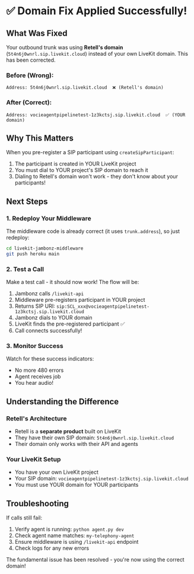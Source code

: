 # ✅ Domain Fix Applied Successfully!

## What Was Fixed

Your outbound trunk was using **Retell's domain** (`5t4n6j0wnrl.sip.livekit.cloud`) instead of your own LiveKit domain. This has been corrected.

### Before (Wrong):
```
Address: 5t4n6j0wnrl.sip.livekit.cloud  ❌ (Retell's domain)
```

### After (Correct):
```
Address: vocieagentpipelinetest-1z3kctsj.sip.livekit.cloud  ✅ (YOUR domain)
```

## Why This Matters

When you pre-register a SIP participant using `createSipParticipant`:
1. The participant is created in YOUR LiveKit project
2. You must dial to YOUR project's SIP domain to reach it
3. Dialing to Retell's domain won't work - they don't know about your participants!

## Next Steps

### 1. Redeploy Your Middleware
The middleware code is already correct (it uses `trunk.address`), so just redeploy:

```bash
cd livekit-jambonz-middleware
git push heroku main
```

### 2. Test a Call
Make a test call - it should now work! The flow will be:
1. Jambonz calls `/livekit-api`
2. Middleware pre-registers participant in YOUR project
3. Returns SIP URI: `sip:SCL_xxx@vocieagentpipelinetest-1z3kctsj.sip.livekit.cloud`
4. Jambonz dials to YOUR domain
5. LiveKit finds the pre-registered participant ✅
6. Call connects successfully!

### 3. Monitor Success
Watch for these success indicators:
- No more 480 errors
- Agent receives job
- You hear audio!

## Understanding the Difference

### Retell's Architecture
- Retell is a **separate product** built on LiveKit
- They have their own SIP domain: `5t4n6j0wnrl.sip.livekit.cloud`
- Their domain only works with their API and agents

### Your LiveKit Setup
- You have your own LiveKit project
- Your SIP domain: `vocieagentpipelinetest-1z3kctsj.sip.livekit.cloud`
- You must use YOUR domain for YOUR participants

## Troubleshooting

If calls still fail:
1. Verify agent is running: `python agent.py dev`
2. Check agent name matches: `my-telephony-agent`
3. Ensure middleware is using `/livekit-api` endpoint
4. Check logs for any new errors

The fundamental issue has been resolved - you're now using the correct domain! 